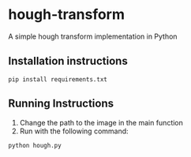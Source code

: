 # hough-transform
A simple hough transform implementation in Python

## Installation instructions
```
pip install requirements.txt
```

## Running Instructions
1. Change the path to the image in the main function
2. Run with the following command:
```
python hough.py
```